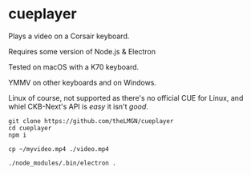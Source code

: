 # cueplayer
Plays a video on a Corsair keyboard.

Requires some version of Node.js & Electron


Tested on macOS with a K70 keyboard.

YMMV on other keyboards and on Windows.

Linux of course, not supported as there's no official CUE for Linux, and whiel CKB-Next's API is *easy* it isn't *good*.

```
git clone https://github.com/theLMGN/cueplayer
cd cueplayer
npm i

cp ~/myvideo.mp4 ./video.mp4

./node_modules/.bin/electron .
```
